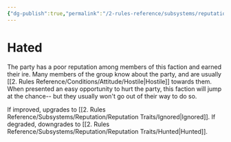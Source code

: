 ```yaml
---
{"dg-publish":true,"permalink":"/2-rules-reference/subsystems/reputation/reputation-traits/hated/"}
---
```


# Hated

The party has a poor reputation among members of this faction and earned their ire. Many members of the group know about the party, and are usually [[2. Rules Reference/Conditions/Attitude/Hostile\|Hostile]] towards them. When presented an easy opportunity to hurt the party, this faction will jump at the chance-- but they usually won't go out of their way to do so. 

If improved, upgrades to [[2. Rules Reference/Subsystems/Reputation/Reputation Traits/Ignored\|Ignored]].
If degraded, downgrades to [[2. Rules Reference/Subsystems/Reputation/Reputation Traits/Hunted\|Hunted]].